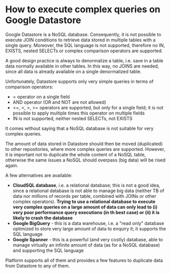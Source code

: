 # How to execute complex queries on Google Datastore

Google Datastore is a NoSQL database. Consequently, it is not possible to execute JOIN conditions to retrieve data stored in multiple tables with a single query. Moreover, the SQL language is not supported, therefore no IN, EXISTS, nested SELECTs or complex comparison operators are supported.

A good design practice is always to denormalize a table, i.e. save in a table data normally available in other tables. In this way, no JOINS are needed, since all data is already available on a single denormalized table.

Unfortunately, Datastore supports only very simple queries in terms of comparison operators:

* = operator on a single field
* AND operator \(OR and NOT are not allowed\)
* &lt;=, &lt;, &gt;, &gt;= operators are supported, but only for a single field; it is not possible to apply multiple times this operator on multiple fields
* IN is not supported, neither nested SELECTs, not EXISTS

It comes without saying that a NoSQL database is not suitable for very complex queries.

The amount of data stored in Datastore should then be moved \(duplicated\) to other repositories, where more complex queries are supported. However, it is important not to duplicate the whole content of a NoSQL table, otherwise the same issues a NoSQL should overpass \(big data\) will be rised again.

A few alternatives are available:

* **CloudSQL database**, i.e. a relational database; this is not a good idea, since a relational database is not able to manage big data \(neither TB of data nor millions of records per table, combined with JOINs or other complex operators\). **Trying to use a relational database to execute very complex queries on a large amount of data can only lead to \(i\) very poor performance query executions \(in th best case\) or \(ii\) it is likely to crash the database**
* **Google BigQuery** - this is a data warehouse, i.e. a "read only" database optimized to store very large amount of data to enquiry it; it supports the SQL language
* **Google Spanner** - this is a powerful \(and very costly\) database, able to manage virtually an infinite amount of data \(as for a NoSQL database\) and supporting the SQL language

Platform supports all of them and provides a few features to duplicate data from Datastore to any of them.







